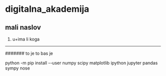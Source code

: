 # digitalna_akademija
## mali naslov
1. u+ima li koga
----------
####### to je to
bas je


python -m pip install --user numpy scipy matplotlib ipython jupyter pandas sympy nose
